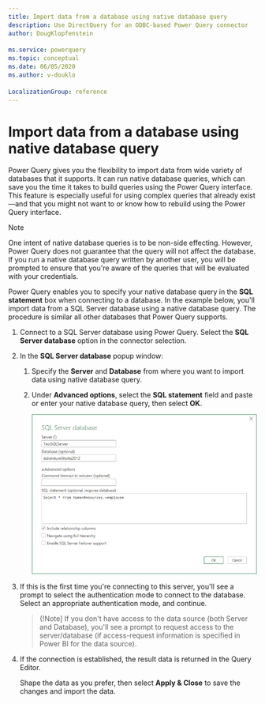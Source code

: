 ```yaml
---
title: Import data from a database using native database query
description: Use DirectQuery for an ODBC-based Power Query connector
author: DougKlopfenstein

ms.service: powerquery
ms.topic: conceptual
ms.date: 06/05/2020
ms.author: v-douklo

LocalizationGroup: reference
---
```


# Import data from a database using native database query

Power Query gives you the flexibility to import data from wide variety of databases that it supports. It can run native database queries, which can save you the time it takes to build queries using the Power Query interface. This feature is especially useful for using complex queries that already exist&mdash;and that you might not want to or know how to rebuild using the Power Query interface.

>[!Note]
> One intent of native database queries is to be non-side effecting. However, Power Query does not guarantee that the query will not affect the database. If you run a native database query written by another user, you will be prompted to ensure that you're aware of the queries that will be evaluated with your credentials.

Power Query enables you to specify your native database query in the **SQL statement** box when connecting to a database. In the example below, you'll import data from a SQL Server database using a native database query. The procedure is similar all other databases that Power Query supports.

1. Connect to a SQL Server database using Power Query. Select the **SQL Server database** option in the connector selection.

2. In the **SQL Server database** popup window:

   1. Specify the **Server** and **Database** from where you want to import data using native database query.

   2. Under **Advanced options**, select the **SQL statement** field and paste or enter your native database query, then select **OK**.

      ![Run native database queries](media/database-select-dialog.png)

3. If this is the first time you're connecting to this server, you'll see a prompt to select the authentication mode to connect to the database. Select an appropriate authentication mode, and continue.

   >{!Note]
   > If you don't have access to the data source (both Server and Database), you'll see a prompt to request access to the server/database (if access-request information is specified in Power BI for the data source). 

4. If the connection is established, the result data is returned in the Query Editor.

   Shape the data as you prefer, then select **Apply & Close** to save the changes and import the data.

